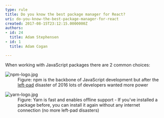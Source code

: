 ```yaml
---
type: rule
title: Do you know the best package manager for React?
uri: do-you-know-the-best-package-manager-for-react
created: 2017-08-15T23:12:15.0000000Z
authors:
- id: 24
  title: Adam Stephensen
- id: 1
  title: Adam Cogan

---
```




<span class='intro'> ​When working with JavaScript packages there are 2&#160;common choices&#58;<br> </span>

<dl class="image"><dt> <img src="/PublishingImages/npm-logo.jpg" alt="npm-logo.jpg" /> </dt><dd>Figure&#58; npm is the backbone of JavaScript development but after the <a href="https&#58;//www.theregister.co.uk/2016/03/23/npm_left_pad_chaos/">left-pad</a> disaster of 2016 lots of developers wanted more power</dd></dl><dl class="image"><dt><img src="/PublishingImages/yarn-logo.jpg" alt="yarn-logo.jpg" /></dt><dd>Figure&#58; Yarn is fast and enables offline support - ​If you've installed a package before, you can install it again without any internet connection (no more left-pad disasters)</dd></dl>


